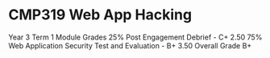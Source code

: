 # CMP319 Web App Hacking 
 Year 3 Term 1 Module 
 Grades
 25% Post Engagement Debrief - C+ 2.50
 75% Web Application Security Test and Evaluation - B+ 3.50
 Overall Grade 
 B+ 
 

